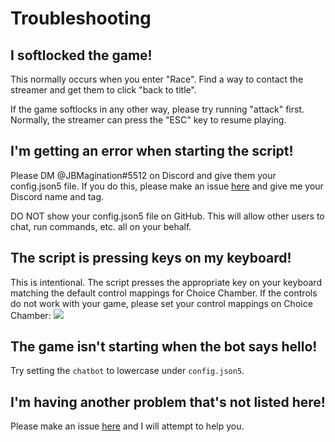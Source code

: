# Troubleshooting

## I softlocked the game!
This normally occurs when you enter "Race". Find a way to contact the streamer and get them to click "back to title".

If the game softlocks in any other way, please try running "attack" first. Normally, the streamer can press the "ESC" key to resume playing.

## I'm getting an error when starting the script!
Please DM @JBMagination#5512 on Discord and give them your config.json5 file. If you do this, please make an issue [here](https://github.com/jbmagination/TwitchPlaysCC/issues) and give me your Discord name and tag.

DO NOT show your config.json5 file on GitHub. This will allow other users to chat, run commands, etc. all on your behalf.

## The script is pressing keys on my keyboard!
This is intentional. The script presses the appropriate key on your keyboard matching the default control mappings for Choice Chamber. If the controls do not work with your game, please set your control mappings on Choice Chamber:
![](http://i.gyazo.com/69b6a93ca80bc3125c766ae101464912.png)

## The game isn't starting when the bot says hello!
Try setting the `chatbot` to lowercase under `config.json5`.

## I'm having another problem that's not listed here!
Please make an issue [here](https://github.com/jbmagination/TwitchPlaysCC/issues) and I will attempt to help you.
